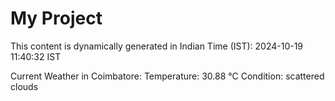 # My Project

This content is dynamically generated in Indian Time (IST): 2024-10-19 11:40:32 IST


Current Weather in Coimbatore:
Temperature: 30.88 °C
Condition: scattered clouds
